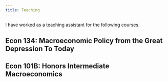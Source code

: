 ```yaml
---
title: Teaching
---
```


I have worked as a teaching assistant for the following courses.

## Econ 134: Macroeconomic Policy from the Great Depression To Today
## Econ 101B: Honors Intermediate Macroeconomics
